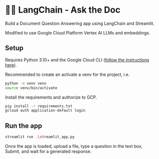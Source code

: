 # 🦜🔗 LangChain - Ask the Doc

Build a Document Question Answering app using LangChain and Streamlit.

Modified to use Google Cloud Platform Vertex AI LLMs and embeddings.

## Setup

Requires Python 3.10+ and the Google Cloud CLI ([follow the instructions here](https://cloud.google.com/sdk/docs/install)).

Recommended to create an activate a venv for the project, i.e.
```bash
python -m venv venv
source venv/bin/activate
```

Install the requirements and authorize to GCP.
```bash
pip install -r requirements.txt
gcloud auth application-default login
```

## Run the app

```bash
streamlit run .\streamlit_app.py
```

Once the app is loaded, upload a file, type a question in the text box, Submit, and wait for a generated response.
